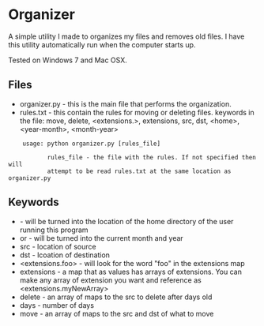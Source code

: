 # Organizer
A simple utility I made to organizes my files and removes old files. I have this utility automatically run when the computer starts up.

Tested on Windows 7 and Mac OSX.

## Files
  * organizer.py - this is the main file that performs the organization.
  * rules.txt - this contain the rules for moving or deleting files.  keywords in the file: move, delete, \<extensions.\>, extensions, src, dst, \<home\>, \<year-month\>, \<month-year\>
  
```
	usage: python organizer.py [rules_file]
           
           rules_file - the file with the rules. If not specified then will
           attempt to be read rules.txt at the same location as organizer.py
```

## Keywords
  * <home> - will be turned into the location of the home directory of the user running this program
  * <year-month> or <month-year> - will be turned into the current month and year
  * src - location of source
  * dst - lcoation of destination
  * <extensions.foo> - will look for the word "foo" in the extensions map
  * extensions - a map that as values has arrays of extensions. You can make any array of extension you want and reference as <extensions.myNewArray>
  * delete - an array of maps to the src to delete after days old
  * days - number of days
  * move - an array of maps to the src and dst of what to move